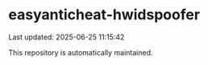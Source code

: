 # easyanticheat-hwidspoofer

Last updated: 2025-06-25 11:15:42

This repository is automatically maintained.
